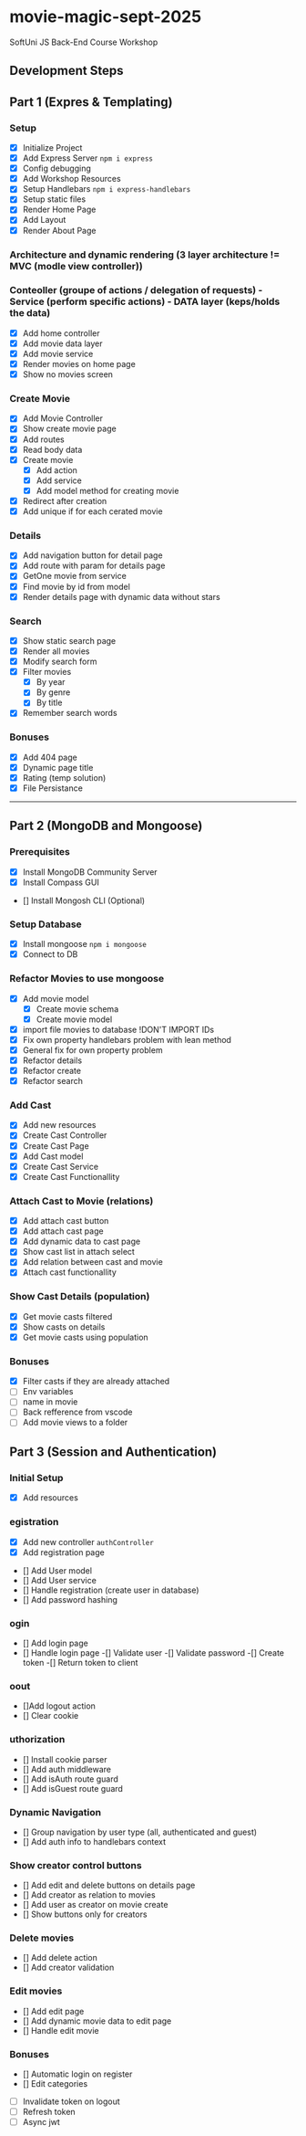 # movie-magic-sept-2025

SoftUni JS Back-End Course Workshop

## Development Steps

## Part 1 (Expres & Templating)

### Setup

- [x] Initialize Project
- [x] Add Express Server `npm i express`
- [x] Config debugging
- [x] Add Workshop Resources
- [x] Setup Handlebars `npm i express-handlebars`
- [x] Setup static files
- [x] Render Home Page
- [x] Add Layout
- [x] Render About Page

### Architecture and dynamic rendering (3 layer architecture != MVC (modle view controller))

### Conteoller (groupe of actions / delegation of requests) - Service (perform specific actions) - DATA layer (keps/holds the data)

- [x] Add home controller
- [x] Add movie data layer
- [x] Add movie service
- [x] Render movies on home page
- [x] Show no movies screen

### Create Movie

- [x] Add Movie Controller
- [x] Show create movie page
- [x] Add routes
- [x] Read body data
- [x] Create movie
  - [x] Add action
  - [x] Add service
  - [x] Add model method for creating movie
- [x] Redirect after creation
- [x] Add unique if for each cerated movie

### Details

- [x] Add navigation button for detail page
- [x] Add route with param for details page
- [x] GetOne movie from service
- [x] Find movie by id from model
- [x] Render details page with dynamic data without stars

### Search

- [x] Show static search page
- [x] Render all movies
- [x] Modify search form
- [x] Filter movies
  - [x] By year
  - [x] By genre
  - [x] By title
- [x] Remember search words

### Bonuses

- [x] Add 404 page
- [x] Dynamic page title
- [x] Rating (temp solution)
- [x] File Persistance

---

## Part 2 (MongoDB and Mongoose)

### Prerequisites

- [x] Install MongoDB Community Server
- [x] Install Compass GUI
- [] Install Mongosh CLI (Optional)

### Setup Database

- [x] Install mongoose `npm i mongoose`
- [x] Connect to DB

### Refactor Movies to use mongoose

- [x] Add movie model
  - [x] Create movie schema
  - [x] Create movie model
- [x] import file movies to database !DON'T IMPORT IDs
- [x] Fix own property handlebars problem with lean method
- [x] General fix for own property problem
- [x] Refactor details
- [x] Refactor create
- [x] Refactor search

### Add Cast

- [x] Add new resources
- [x] Create Cast Controller
- [x] Create Cast Page
- [x] Add Cast model
- [x] Create Cast Service
- [x] Create Cast Functionallity

### Attach Cast to Movie (relations)

- [x] Add attach cast button
- [x] Add attach cast page
- [x] Add dynamic data to cast page
- [x] Show cast list in attach select
- [x] Add relation between cast and movie
- [x] Attach cast functionallity

### Show Cast Details (population)

- [x] Get movie casts filtered
- [x] Show casts on details
- [x] Get movie casts using population

### Bonuses

- [x] Filter casts if they are already attached
- [ ] Env variables
- [ ] name in movie
- [ ] Back refference from vscode
- [ ] Add movie views to a folder

## Part 3 (Session and Authentication)

### Initial Setup

- [x] Add resources

### egistration

- [x] Add new controller `authController`
- [x] Add registration page
- [] Add User model
- [] Add User service
- [] Handle registration (create user in database)
- [] Add password hashing

### ogin

- [] Add login page
- [] Handle login page
  -[] Validate user
  -[] Validate password
  -[] Create token
  -[] Return token to client

### oout

- []Add logout action
- [] Clear cookie

### uthorization

- [] Install cookie parser
- [] Add auth middleware
- [] Add isAuth route guard
- [] Add isGuest route guard

### Dynamic Navigation

- [] Group navigation by user type (all, authenticated and guest)
- [] Add auth info to handlebars context

### Show creator control buttons

- [] Add edit and delete buttons on details page
- [] Add creator as relation to movies
- [] Add user as creator on movie create
- [] Show buttons only for creators

### Delete movies

- [] Add delete action
- [] Add creator validation

### Edit movies

- [] Add edit page
- [] Add dynamic movie data to edit page
- [] Handle edit movie

### Bonuses

- [] Automatic login on register
- [] Edit categories
- [ ] Invalidate token on logout
- [ ] Refresh token
- [ ] Async jwt
